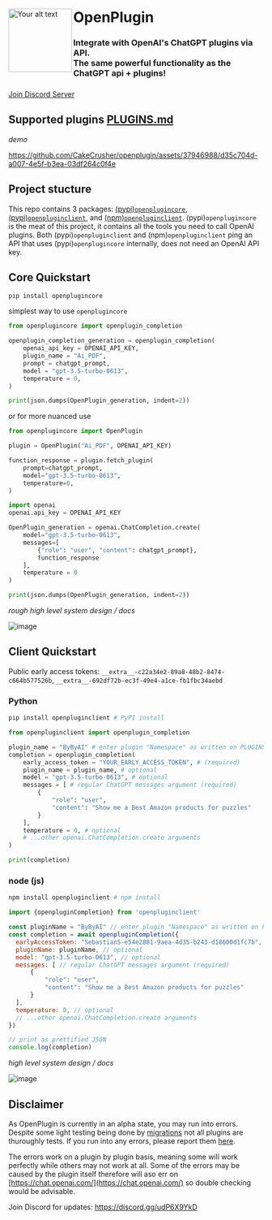 <div>
  <img src="https://i.imgur.com/L3giCRt.png" alt="Your alt text" width="125" align="left">
    <h1>OpenPlugin</h1>
  <h3>Integrate with OpenAI's ChatGPT plugins via API.<br/>The same powerful functionality as the ChatGPT api + plugins!</h3>
  <h3></h3>
</div>


[Join Discord Server](https://discord.gg/udP6X9YkD) 

## Supported plugins [PLUGINS.md](https://github.com/CakeCrusher/openplugin-clients/blob/main/PLUGINS.md)
<i>demo</i>


https://github.com/CakeCrusher/openplugin/assets/37946988/d35c704d-a007-4e5f-b3ea-03df264c0f4e

## Project stucture
This repo contains 3 packages: [(pypi)`openplugincore`](https://github.com/CakeCrusher/openplugin/tree/main/pypi-core), [(pypi)`openpluginclient`](https://github.com/CakeCrusher/openplugin/tree/main/pypi-client), and [(npm)`openpluginclient`](https://github.com/CakeCrusher/openplugin/tree/main/npm-client/openpluginclient). (pypi)`openplugincore` is the meat of this project, it contains all the tools you need to call OpenAI plugins. Both (pypi)`openpluginclient` and (npm)`openpluginclient` ping an API that uses (pypi)`openplugincore` internally, does not need an OpenAI API key.

## Core Quickstart
```shell
pip install openplugincore
```
simplest way to use `openplugincore`
```py
from openplugincore import openplugin_completion

openplugin_completion_generation = openplugin_completion(
    openai_api_key = OPENAI_API_KEY,
    plugin_name = "Ai_PDF",
    prompt = chatgpt_prompt,
    model = "gpt-3.5-turbo-0613",
    temperature = 0,
)

print(json.dumps(OpenPlugin_generation, indent=2))
```
or for more nuanced use
```py
from openplugincore import OpenPlugin

plugin = OpenPlugin("Ai_PDF", OPENAI_API_KEY)

function_response = plugin.fetch_plugin(
    prompt=chatgpt_prompt,
    model="gpt-3.5-turbo-0613",
    temperature=0,
)

import openai
openai.api_key = OPENAI_API_KEY

OpenPlugin_generation = openai.ChatCompletion.create(
    model="gpt-3.5-turbo-0613",
    messages=[
        {"role": "user", "content": chatgpt_prompt},
        function_response
    ],
    temperature = 0
)

print(json.dumps(OpenPlugin_generation, indent=2))
```   
<i>rough high level system design / docs</i>

![image](https://github.com/CakeCrusher/openplugin/assets/37946988/36b57d80-7eab-4ed0-9fff-c49885bf32e1)


## Client Quickstart
Public early access tokens: `__extra__-c22a34e2-89a8-48b2-8474-c664b577526b`, `__extra__-692df72b-ec3f-49e4-a1ce-fb1fbc34aebd`
### Python
```bash
pip install openpluginclient # PyPI install
```
```py
from openpluginclient import openplugin_completion

plugin_name = "ByByAI" # enter plugin "Namespace" as written on PLUGINS.md 
completion = openplugin_completion(
    early_access_token = "YOUR_EARLY_ACCESS_TOKEN", # (required)
    plugin_name = plugin_name, # optional
    model = "gpt-3.5-turbo-0613", # optional
    messages = [ # regular ChatGPT messages argument (required)
        {
            "role": "user",
            "content": "Show me a Best Amazon products for puzzles"
        }
    ],
    temperature = 0, # optional
    # ...other openai.ChatCompletion.create arguments
)

print(completion)
```

### node (js)
```bash
npm install openpluginclient # npm install
```
```js
import {openpluginCompletion} from 'openpluginclient'

const pluginName = "ByByAI" // enter plugin "Namespace" as written on PLUGINS.md 
const completion = await openpluginCompletion({
  earlyAccessToken: "SebastianS-e54e2881-9aea-4d35-b243-d18600d1fc7b", // (required)
  pluginName: pluginName, // optional
  model: "gpt-3.5-turbo-0613", // optional
  messages: [ // regular ChatGPT messages argument (required)
      {
          "role": "user",
          "content": "Show me a Best Amazon products for puzzles"
      }
  ],
  temperature: 0, // optional
  // ...other openai.ChatCompletion.create arguments
})

// print as prettified JSON
console.log(completion)
```
<i>high level system design / docs</i>

![image](https://github.com/CakeCrusher/openplugin/assets/37946988/63da7efc-c556-495b-8738-9143b3faece1)

## Disclaimer
As OpenPlugin is currently in an alpha state, you may run into errors. Despite some light testing being done by [migrations](https://github.com/CakeCrusher/openplugin-clients/blob/main/migrations/plugin_store/parser.ipynb) not all plugins are thuroughly tests. If you run into any errors, please report them [here](https://github.com/CakeCrusher/openplugin-clients/issues/new?assignees=CakeCrusher&labels=bug&projects=&template=bug_report.md&title=).

The errors work on a plugin by plugin basis, meaning some will work perfectly while others may not work at all. Some of the errors may be caused by the plugin itself therefore will aso err on [https://chat.openai.com/](https://chat.openai.com/) so double checking would be advisable.



Join Discord for updates: https://discord.gg/udP6X9YkD



